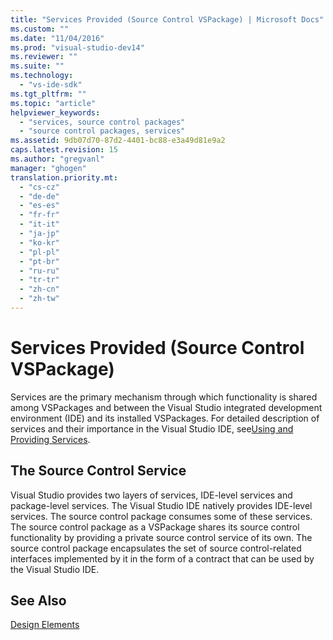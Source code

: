 ```yaml
---
title: "Services Provided (Source Control VSPackage) | Microsoft Docs"
ms.custom: ""
ms.date: "11/04/2016"
ms.prod: "visual-studio-dev14"
ms.reviewer: ""
ms.suite: ""
ms.technology: 
  - "vs-ide-sdk"
ms.tgt_pltfrm: ""
ms.topic: "article"
helpviewer_keywords: 
  - "services, source control packages"
  - "source control packages, services"
ms.assetid: 9db07d70-87d2-4401-bc88-e3a49d81e9a2
caps.latest.revision: 15
ms.author: "gregvanl"
manager: "ghogen"
translation.priority.mt: 
  - "cs-cz"
  - "de-de"
  - "es-es"
  - "fr-fr"
  - "it-it"
  - "ja-jp"
  - "ko-kr"
  - "pl-pl"
  - "pt-br"
  - "ru-ru"
  - "tr-tr"
  - "zh-cn"
  - "zh-tw"
---
```

# Services Provided (Source Control VSPackage)
Services are the primary mechanism through which functionality is shared among VSPackages and between the Visual Studio integrated development environment (IDE) and its installed VSPackages. For detailed description of services and their importance in the Visual Studio IDE, see[Using and Providing Services](../../extensibility/using-and-providing-services.md).  
  
## The Source Control Service  
 Visual Studio provides two layers of services, IDE-level services and package-level services. The Visual Studio IDE natively provides IDE-level services. The source control package consumes some of these services. The source control package as a VSPackage shares its source control functionality by providing a private source control service of its own. The source control package encapsulates the set of source control-related interfaces implemented by it in the form of a contract that can be used by the Visual Studio IDE.  
  
## See Also  
 [Design Elements](../../extensibility/internals/source-control-vspackage-design-elements.md)